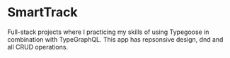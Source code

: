 # SmartTrack

Full-stack projects where I practicing my skills of using Typegoose in combination with TypeGraphQL.
This app has repsonsive design, dnd and all CRUD operations.

